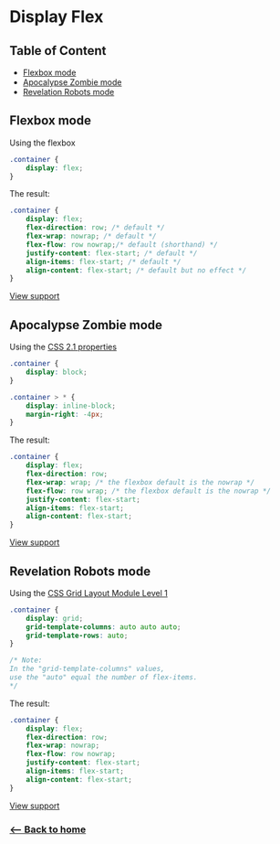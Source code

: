 # Display Flex

## Table of Content

- [Flexbox mode](#flexbox-mode)
- [Apocalypse Zombie mode](#apocalypse-zombie-mode)
- [Revelation Robots mode](#revelation-robots-mode)

## Flexbox mode

Using the flexbox

```css
.container {
	display: flex;
}
```

The result:

```css
.container {
	display: flex;
	flex-direction: row; /* default */
	flex-wrap: nowrap; /* default */
	flex-flow: row nowrap;/* default (shorthand) */
	justify-content: flex-start; /* default */
	align-items: flex-start; /* default */
	align-content: flex-start; /* default but no effect */
}
```

[View support](http://caniuse.com/#search=flexbox)

## Apocalypse Zombie mode

Using the [CSS 2.1 properties](http://www.w3.org/TR/CSS21/propidx.html)

```css
.container {
	display: block;
}

.container > * {
	display: inline-block;
	margin-right: -4px;
}
```

The result:

```css
.container {
	display: flex;
	flex-direction: row;
	flex-wrap: wrap; /* the flexbox default is the nowrap */
	flex-flow: row wrap; /* the flexbox default is the nowrap */
	justify-content: flex-start;
	align-items: flex-start;
	align-content: flex-start;
}
```

[View support](http://caniuse.com/#search=CSS%202.1%20properties)

## Revelation Robots mode
 Using the [CSS Grid Layout Module Level 1](http://www.w3.org/TR/2015/WD-css-grid-1-20150917/)

```css
.container {
	display: grid;
	grid-template-columns: auto auto auto;
	grid-template-rows: auto;
}

/* Note:
In the "grid-template-columns" values,
use the "auto" equal the number of flex-items.
*/
```

The result:

```css
.container {
	display: flex;
	flex-direction: row;
	flex-wrap: nowrap;
	flex-flow: row nowrap;
	justify-content: flex-start;
	align-items: flex-start;
	align-content: flex-start;
}
```

[View support](http://caniuse.com/#search=CSS%20Grid%20Layout)

### [<-- Back to home](https://github.com/afonsopacifer/post-apocalypse-flexbox)
